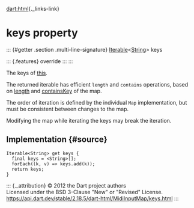 [dart:html](../../dart-html/dart-html-library){._links-link}

keys property
=============

::: {#getter .section .multi-line-signature}
[Iterable](../../dart-core/iterable-class)\<[String](../../dart-core/string-class)\>
keys

::: {.features}
override
:::
:::

The keys of [this](../midiinputmap-class).

The returned iterable has efficient `length` and `contains` operations,
based on [length](length) and [containsKey](containskey) of the map.

The order of iteration is defined by the individual `Map`
implementation, but must be consistent between changes to the map.

Modifying the map while iterating the keys may break the iteration.

Implementation {#source}
--------------

``` {.language-dart data-language="dart"}
Iterable<String> get keys {
  final keys = <String>[];
  forEach((k, v) => keys.add(k));
  return keys;
}
```

::: {._attribution}
© 2012 the Dart project authors\
Licensed under the BSD 3-Clause \"New\" or \"Revised\" License.\
<https://api.dart.dev/stable/2.18.5/dart-html/MidiInputMap/keys.html>
:::
